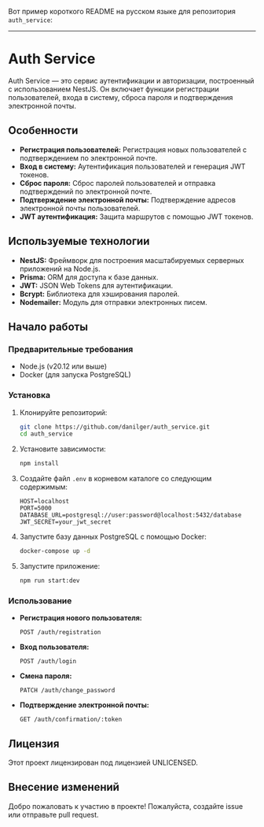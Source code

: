 Вот пример короткого README на русском языке для репозитория `auth_service`:

---

# Auth Service

Auth Service — это сервис аутентификации и авторизации, построенный с использованием NestJS. Он включает функции регистрации пользователей, входа в систему, сброса пароля и подтверждения электронной почты.

## Особенности

- **Регистрация пользователей:** Регистрация новых пользователей с подтверждением по электронной почте.
- **Вход в систему:** Аутентификация пользователей и генерация JWT токенов.
- **Сброс пароля:** Сброс паролей пользователей и отправка подтверждений по электронной почте.
- **Подтверждение электронной почты:** Подтверждение адресов электронной почты пользователей.
- **JWT аутентификация:** Защита маршрутов с помощью JWT токенов.

## Используемые технологии

- **NestJS:** Фреймворк для построения масштабируемых серверных приложений на Node.js.
- **Prisma:** ORM для доступа к базе данных.
- **JWT:** JSON Web Tokens для аутентификации.
- **Bcrypt:** Библиотека для хэширования паролей.
- **Nodemailer:** Модуль для отправки электронных писем.

## Начало работы

### Предварительные требования

- Node.js (v20.12 или выше)
- Docker (для запуска PostgreSQL)

### Установка

1. Клонируйте репозиторий:
   ```bash
   git clone https://github.com/danilger/auth_service.git
   cd auth_service
   ```

2. Установите зависимости:
   ```bash
   npm install
   ```

3. Создайте файл `.env` в корневом каталоге со следующим содержимым:
   ```env
   HOST=localhost
   PORT=5000
   DATABASE_URL=postgresql://user:password@localhost:5432/database
   JWT_SECRET=your_jwt_secret
   ```

4. Запустите базу данных PostgreSQL с помощью Docker:
   ```bash
   docker-compose up -d
   ```

5. Запустите приложение:
   ```bash
   npm run start:dev
   ```

### Использование

- **Регистрация нового пользователя:**
  ```http
  POST /auth/registration
  ```

- **Вход пользователя:**
  ```http
  POST /auth/login
  ```

- **Смена пароля:**
  ```http
  PATCH /auth/change_password
  ```

- **Подтверждение электронной почты:**
  ```http
  GET /auth/confirmation/:token
  ```

## Лицензия

Этот проект лицензирован под лицензией UNLICENSED.

## Внесение изменений

Добро пожаловать к участию в проекте! Пожалуйста, создайте issue или отправьте pull request.